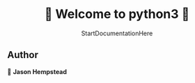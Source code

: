 <h1 align=center>
👋 Welcome to python3 👋
</h1>
<p align=center>
StartDocumentationHere
</p>
  
## Author  

👤 **Jason Hempstead**  
